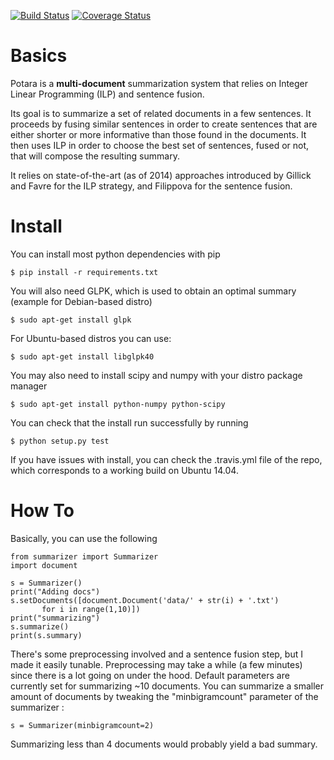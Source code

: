 [![Build Status](https://travis-ci.org/sildar/potara.svg?branch=master)](https://travis-ci.org/sildar/potara)
[![Coverage Status](https://coveralls.io/repos/sildar/potara/badge.png?branch=master)](https://coveralls.io/r/sildar/potara?branch=master)

# Basics

Potara is a **multi-document** summarization system that relies on Integer
Linear Programming (ILP) and sentence fusion.

Its goal is to summarize a set of related documents in a few sentences.
It proceeds by fusing similar sentences in order to create sentences
that are either shorter or more informative than those found in the
documents.
It then uses ILP in order to choose the best set of sentences, fused
or not, that will compose the resulting summary.

It relies on state-of-the-art (as of 2014) approaches introduced by Gillick and
Favre for the ILP strategy, and Filippova for the sentence fusion.

# Install

You can install most python dependencies with pip

```
$ pip install -r requirements.txt
```

You will also need GLPK, which is used to obtain an optimal summary
(example for Debian-based distro)

```
$ sudo apt-get install glpk
```

For Ubuntu-based distros you can use:
```
$ sudo apt-get install libglpk40
```

You may also need to install scipy and numpy with your distro package
manager

```
$ sudo apt-get install python-numpy python-scipy
```

You can check that the install run successfully by running

```
$ python setup.py test
```

If you have issues with install, you can check the .travis.yml file of the repo, which corresponds to a working build on Ubuntu 14.04.

# How To

Basically, you can use the following

```
from summarizer import Summarizer
import document

s = Summarizer()
print("Adding docs")
s.setDocuments([document.Document('data/' + str(i) + '.txt')
       for i in range(1,10)])
print("summarizing")
s.summarize()
print(s.summary)
```

There's some preprocessing involved and a sentence fusion step, but I
made it easily tunable. Preprocessing may take a while (a few minutes)
since there is a lot going on under the hood. Default parameters are 
currently set for summarizing ~10 documents. You can summarize a smaller
amount of documents by tweaking the "minbigramcount" parameter of the
summarizer :

`s = Summarizer(minbigramcount=2)`

Summarizing less than 4 documents would probably yield a bad
summary.
